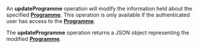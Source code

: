 <a name="updateProgramme"></a>An **updateProgramme** operation will modify the information held about the specified <a href="#programmes">**Programme**</a>. This operation is only available if the authenticated user has access to the <a href="#programmes">**Programme**</a>.

The **updateProgramme** operation returns a JSON object representing the modified <a href="#programmes">**Programme**</a>.
